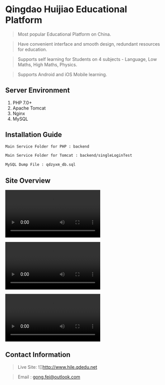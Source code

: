 # Qingdao Huijiao Educational Platform

> Most popular Educational Platform on China. 

> Have convenient interface and smooth design, redundant resources for education.

> Supports self learning for Students on 4 subjects - Language, Low Maths, High Maths, Physics.

> Supports Android and iOS Mobile learning.

## Server Environment

1. PHP 7.0+
2. Apache Tomcat
3. Nginx
4. MySQL

## Installation Guide

```sh
Main Service Folder for PHP : backend

Main Service Folder for Tomcat : backend/singleLoginTest

MySQL Dump File : qdzyxm_db.sql
```

## Site Overview

![](backend/assets/UserGuide0.mp4)

![](backend/assets/UserGuide3.mp4)

![](backend/assets/UserGuide4.mp4)

## Contact Information

> Live Site: ![]http://www.hjle.qdedu.net

> Email : gong.fei@outlook.com
